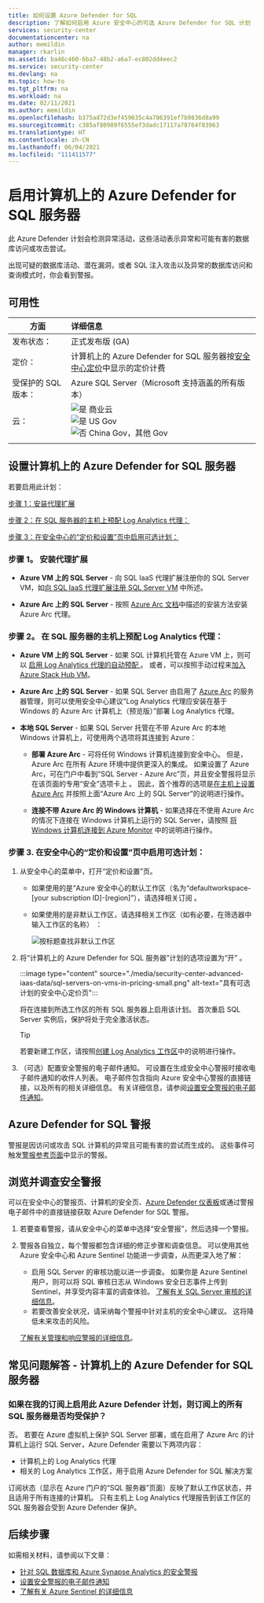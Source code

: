 ```yaml
---
title: 如何设置 Azure Defender for SQL
description: 了解如何启用 Azure 安全中心的可选 Azure Defender for SQL 计划
services: security-center
documentationcenter: na
author: memildin
manager: rkarlin
ms.assetid: ba46c460-6ba7-48b2-a6a7-ec802dd4eec2
ms.service: security-center
ms.devlang: na
ms.topic: how-to
ms.tgt_pltfrm: na
ms.workload: na
ms.date: 02/11/2021
ms.author: memildin
ms.openlocfilehash: b375ad72d3ef459635c4a786391ef7b9836d8a99
ms.sourcegitcommit: c385af80989f6555ef3dadc17117a78764f83963
ms.translationtype: HT
ms.contentlocale: zh-CN
ms.lasthandoff: 06/04/2021
ms.locfileid: "111411577"
---
```

# <a name="enable-azure-defender-for-sql-servers-on-machines"></a>启用计算机上的 Azure Defender for SQL 服务器 

此 Azure Defender 计划会检测异常活动，这些活动表示异常和可能有害的数据库访问或攻击尝试。

出现可疑的数据库活动、潜在漏洞，或者 SQL 注入攻击以及异常的数据库访问和查询模式时，你会看到警报。

## <a name="availability"></a>可用性

|方面|详细信息|
|----|:----|
|发布状态：|正式发布版 (GA)|
|定价：|计算机上的 Azure Defender for SQL 服务器按[安全中心定价](https://azure.microsoft.com/pricing/details/security-center/)中显示的定价计费|
|受保护的 SQL 版本：|Azure SQL Server（Microsoft 支持涵盖的所有版本）|
|云：|![是](./media/icons/yes-icon.png) 商业云<br>![是](./media/icons/yes-icon.png) US Gov<br>![否](./media/icons/no-icon.png) China Gov，其他 Gov|
|||

## <a name="set-up-azure-defender-for-sql-servers-on-machines"></a>设置计算机上的 Azure Defender for SQL 服务器

若要启用此计划：

[步骤 1：安装代理扩展](#step-1-install-the-agent-extension)

[步骤 2：在 SQL 服务器的主机上预配 Log Analytics 代理：](#step-2-provision-the-log-analytics-agent-on-your-sql-servers-host)

[步骤 3：在安全中心的“定价和设置”页中启用可选计划：](#step-3-enable-the-optional-plan-in-security-centers-pricing-and-settings-page)


### <a name="step-1-install-the-agent-extension"></a>步骤 1。 安装代理扩展

- **Azure VM 上的 SQL Server** - 向 SQL IaaS 代理扩展注册你的 SQL Server VM，如[向 SQL IaaS 代理扩展注册 SQL Server VM](../azure-sql/virtual-machines/windows/sql-agent-extension-manually-register-single-vm.md) 中所述。

- **Azure Arc 上的 SQL Server** - 按照 [Azure Arc 文档](../azure-arc/servers/manage-vm-extensions.md)中描述的安装方法安装 Azure Arc 代理。

### <a name="step-2-provision-the-log-analytics-agent-on-your-sql-servers-host"></a>步骤 2。 在 SQL 服务器的主机上预配 Log Analytics 代理：

- **Azure VM 上的 SQL Server** - 如果 SQL 计算机托管在 Azure VM 上，则可以 [启用 Log Analytics 代理的自动预配 <a name="auto-provision-mma"></a>](security-center-enable-data-collection.md#auto-provision-mma)。 或者，可以按照手动过程来[加入 Azure Stack Hub VM](quickstart-onboard-machines.md?pivots=azure-portal#onboard-your-azure-stack-hub-vms)。
- **Azure Arc 上的 SQL Server** - 如果 SQL Server 由启用了 [Azure Arc](../azure-arc/index.yml) 的服务器管理，则可以使用安全中心建议“Log Analytics 代理应安装在基于 Windows 的 Azure Arc 计算机上（预览版）”部署 Log Analytics 代理。

- **本地 SQL Server** - 如果 SQL Server 托管在不带 Azure Arc 的本地 Windows 计算机上，可使用两个选项将其连接到 Azure：
    
    - **部署 Azure Arc** - 可将任何 Windows 计算机连接到安全中心。 但是，Azure Arc 在所有 Azure 环境中提供更深入的集成。 如果设置了 Azure Arc，可在门户中看到“SQL Server - Azure Arc”页，并且安全警报将显示在该页面的专用“安全”选项卡上 。 因此，首个推荐的选项是[在主机上设置 Azure Arc](../azure-arc/servers/onboard-portal.md#install-and-validate-the-agent-on-windows) 并按照上面“Azure Arc 上的 SQL Server”的说明进行操作。
        
    - **连接不带 Azure Arc 的 Windows 计算机** - 如果选择在不使用 Azure Arc 的情况下连接在 Windows 计算机上运行的 SQL Server，请按照 [将 Windows 计算机连接到 Azure Monitor](../azure-monitor/agents/agent-windows.md) 中的说明进行操作。


### <a name="step-3-enable-the-optional-plan-in-security-centers-pricing-and-settings-page"></a>步骤 3. 在安全中心的“定价和设置”页中启用可选计划：

1. 从安全中心的菜单中，打开“定价和设置”页。

    - 如果使用的是“Azure 安全中心的默认工作区（名为“defaultworkspace-[your subscription ID]-[region]”），请选择相关订阅 。

    - 如果使用的是非默认工作区，请选择相关工作区（如有必要，在筛选器中输入工作区的名称） ：

        ![按标题查找非默认工作区](./media/security-center-advanced-iaas-data/pricing-and-settings-workspaces.png)

1. 将“计算机上的 Azure Defender for SQL 服务器”计划的选项设置为“开” 。 

    :::image type="content" source="./media/security-center-advanced-iaas-data/sql-servers-on-vms-in-pricing-small.png" alt-text="具有可选计划的安全中心定价页":::

    将在连接到所选工作区的所有 SQL 服务器上启用该计划。 首次重启 SQL Server 实例后，保护将处于完全激活状态。

    >[!TIP] 
    > 若要新建工作区，请按照[创建 Log Analytics 工作区](../azure-monitor/logs/quick-create-workspace.md)中的说明进行操作。


1. （可选）配置安全警报的电子邮件通知。 
    可设置在生成安全中心警报时接收电子邮件通知的收件人列表。 电子邮件包含指向 Azure 安全中心警报的直接链接，以及所有的相关详细信息。 有关详细信息，请参阅[设置安全警报的电子邮件通知](security-center-provide-security-contact-details.md)。


## <a name="azure-defender-for-sql-alerts"></a>Azure Defender for SQL 警报
警报是因访问或攻击 SQL 计算机的异常且可能有害的尝试而生成的。 这些事件可触发[警报参考页面](alerts-reference.md#alerts-sql-db-and-warehouse)中显示的警报。

## <a name="explore-and-investigate-security-alerts"></a>浏览并调查安全警报

可以在安全中心的警报页、计算机的安全页、[Azure Defender 仪表板](azure-defender-dashboard.md)或通过警报电子邮件中的直接链接获取 Azure Defender for SQL 警报。

1. 若要查看警报，请从安全中心的菜单中选择“安全警报”，然后选择一个警报。

1. 警报各自独立，每个警报都包含详细的修正步骤和调查信息。 可以使用其他 Azure 安全中心和 Azure Sentinel 功能进一步调查，从而更深入地了解：

    * 启用 SQL Server 的审核功能以进一步调查。 如果你是 Azure Sentinel 用户，则可以将 SQL 审核日志从 Windows 安全日志事件上传到 Sentinel，并享受内容丰富的调查体验。 [了解有关 SQL Server 审核的详细信息](/sql/relational-databases/security/auditing/create-a-server-audit-and-server-audit-specification?preserve-view=true&view=sql-server-ver15)。
    * 若要改善安全状况，请采纳每个警报中针对主机的安全中心建议。 这将降低未来攻击的风险。 

    [了解有关管理和响应警报的详细信息](security-center-managing-and-responding-alerts.md)。


## <a name="faq---azure-defender-for-sql-servers-on-machines"></a>常见问题解答 - 计算机上的 Azure Defender for SQL 服务器

### <a name="if-i-enable-this-azure-defender-plan-on-my-subscription-are-all-sql-servers-on-the-subscription-protected"></a>如果在我的订阅上启用此 Azure Defender 计划，则订阅上的所有 SQL 服务器是否均受保护？ 

否。 若要在 Azure 虚拟机上保护 SQL Server 部署，或在启用了 Azure Arc 的计算机上运行 SQL Server，Azure Defender 需要以下两项内容：

- 计算机上的 Log Analytics 代理 
- 相关的 Log Analytics 工作区，用于启用 Azure Defender for SQL 解决方案 

订阅状态（显示在 Azure 门户的“SQL 服务器”页面）反映了默认工作区状态，并且适用于所有连接的计算机。 只有主机上 Log Analytics 代理报告到该工作区的 SQL 服务器会受到 Azure Defender 保护。 




## <a name="next-steps"></a>后续步骤

如需相关材料，请参阅以下文章：

- [针对 SQL 数据库和 Azure Synapse Analytics 的安全警报](alerts-reference.md#alerts-sql-db-and-warehouse)
- [设置安全警报的电子邮件通知](security-center-provide-security-contact-details.md)
- [了解有关 Azure Sentinel 的详细信息](../sentinel/index.yml)
